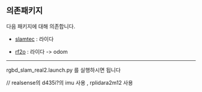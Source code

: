 ## 의존패키지

다음 패키지에 대해 의존합니다.

- [slamtec](https://github.com/Slamtec/sllidar_ros2)     : 라이다 

- [rf2o](https://github.com/MAPIRlab/rf2o_laser_odometry)  : 라이다 -> odom

---
rgbd_slam_real2.launch.py 를 실행하시면 됩니다

// realsense의 d435i?의 imu 사용 , rplidara2m12 사용

